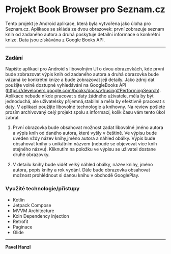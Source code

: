 # Projekt Book Browser pro Seznam.cz
Tento projekt je Android aplikace, která byla vytvořena jako úloha pro Seznam.cz. Aplikace se skládá ze dvou obrazovek: první zobrazuje seznam knih od zadaného autora a druhá poskytuje detailní informace o konkrétní knize. Data jsou získávána z Google Books API.

---

### Zadání

Napište aplikaci pro Android s libovolným UI o dvou obrazovkách, kde první bude zobrazovat výpis knih od zadaného autora a druhá obrazovka bude vázaná ke konkrétní knize a bude zobrazovat její detaily. Jako zdroj dat použijte volně dostupné vyhledávání na GoogleBooks API (https://developers.google.com/books/docs/v1/using#PerformingSearch).
Aplikace nebude nikde pracovat s daty žádného uživatele, měla by být jednoduchá, ale uživatelsky příjemná,stabilní a měla by efektivně pracovat s daty. V aplikaci použijte libovolné technologie a knihovny. Na review pošlete prosím archivovaný celý projekt spolu s informací, kolik času vám tento úkol zabral.


1) První obrazovka bude obsahovat možnost zadat libovolné jméno autora a výpis knih od daného autora, které vyšly v češtině. Ve výpisu bude uveden vždy název knihy,jméno autora a náhled obálky. Výpis bude obsahovat knihy s unikátním názvem (nebude se objevovat více knih stejného názvu). Kliknutím na položku ve výpisu se uživatel dostane druhé obrazovky.

2) V detailu knihy bude vidět velký náhled obálky, název knihy, jméno autora, popis knihy a rok vydání. Dále bude obrazovka obsahovat možnost prohlédnout si danou knihu v obchodě GooglePlay.

### Využité technologie/přístupy
- Kotlin
- Jetpack Compose
- MVVM Architecture
- Koin Dependency injection
- Retrofit
- Paginace
- Glide


---

**Pavel Hanzl**